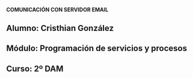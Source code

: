 #### COMUNICACIÓN CON SERVIDOR EMAIL

## Alumno: Cristhian González
## Módulo: Programación de servicios y procesos
## Curso: 2º DAM
